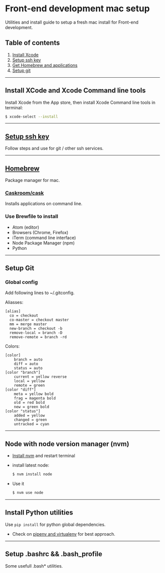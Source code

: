 # Front-end development mac setup

Utilities and install guide to setup a fresh mac install for Front-end development.

## Table of contents

1. [Install Xcode](#install-xcode-and-xcode-command-line-tools)
2. [Setup ssh key](#setup-ssh-key)
3. [Get Homebrew and applications](#homebrew)
4. [Setup git](#setup-git)

---

## Install XCode and Xcode Command line tools

Install Xcode from the App store, then install Xcode Command line tools in terminal:
```bash
$ xcode-select --install
```

---

## [Setup ssh key](https://docs.joyent.com/public-cloud/getting-started/ssh-keys/generating-an-ssh-key-manually/manually-generating-your-ssh-key-in-mac-os-x)

Follow steps and use for git / other ssh services.

---

## [Homebrew](https://brew.sh/)

Package manager for mac.

### [Caskroom/cask](https://caskroom.github.io/)

Installs applications on command line.

### Use Brewfile to install

- Atom (editor)
- Browsers (Chrome, Firefox)
- iTerm (command line interface)
- Node Package Manager (npm)
- Python

---

## Setup Git

### Global config

Add following lines to ~/.gitconfig.

Aliasses:

```
[alias]
  co = checkout
  co-master = checkout master
  mm = merge master
  new-branch = checkout -b
  remove-local = branch -D
  remove-remote = branch -rd
```

Colors:

```
[color]
	branch = auto
	diff = auto
	status = auto
[color "branch"]
	current = yellow reverse
	local = yellow
	remote = green
[color "diff"]
	meta = yellow bold
	frag = magenta bold
	old = red bold
	new = green bold
[color "status"]
	added = yellow
	changed = green
	untracked = cyan
```

---

## Node with node version manager (nvm)

- [Install nvm](https://github.com/creationix/nvm) and restart terminal
- install latest node:

  ```bash
  $ nvm install node
  ```
- Use it

  ```bash
  $ nvm use node
  ```

---

## Install Python utilities

Use `pip install` for python global dependencies.

- Check on [pipenv and virtualenv](http://docs.python-guide.org/en/latest/dev/virtualenvs/) for best approach.

---

## Setup .bashrc && .bash_profile

Some usefull .bash* utilities.
